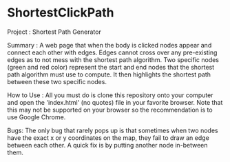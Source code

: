 # ShortestClickPath
Project : Shortest Path Generator

Summary : A web page that when the body is clicked nodes appear and connect each other with edges.
Edges cannot cross over any pre-existing edges as to not mess with the shortest path algorithm. Two specific nodes
(green and red color) represent the start and end nodes that the shortest path algorithm must use to compute. It then
highlights the shortest path between these two specific nodes.

How to Use : All you must do is clone this repository onto your computer and open the 'index.html' (no quotes) file in your favorite browser.
Note that this may not be supported on your browser so the recommendation is to use Google Chrome.

Bugs: The only bug that rarely pops up is that sometimes when two nodes have the exact x or y coordinates on the map, they fail to draw an edge between each other. A quick fix is by putting another node in-between them.